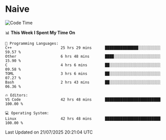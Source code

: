 # Naive
<!-- ## 日拱一卒，功不唐捐 -->
<!-- [![GitHub Streak](https://streak-stats.demolab.com/?user=XiaoXKKK)](https://git.io/streak-stats) -->
<!--START_SECTION:waka-->
![Code Time](http://img.shields.io/badge/Code%20Time-477%20hrs%2025%20mins-blue)

📊 **This Week I Spent My Time On** 

```text
💬 Programming Languages: 
C++                      25 hrs 29 mins      ███████████████░░░░░░░░░░   59.57 % 
Other                    6 hrs 48 mins       ████░░░░░░░░░░░░░░░░░░░░░   15.90 % 
C                        4 hrs 6 mins        ██░░░░░░░░░░░░░░░░░░░░░░░   09.58 % 
TOML                     3 hrs 6 mins        ██░░░░░░░░░░░░░░░░░░░░░░░   07.27 % 
Bash                     2 hrs 43 mins       ██░░░░░░░░░░░░░░░░░░░░░░░   06.36 % 

🔥 Editors: 
VS Code                  42 hrs 48 mins      █████████████████████████   100.00 % 

💻 Operating System: 
Linux                    42 hrs 48 mins      █████████████████████████   100.00 % 
```


 Last Updated on 21/07/2025 20:21:04 UTC
<!--END_SECTION:waka-->
